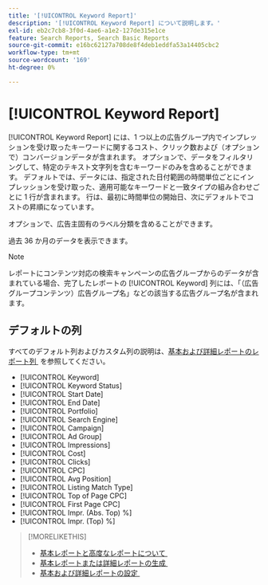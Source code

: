 ```yaml
---
title: '[!UICONTROL Keyword Report]'
description: '[!UICONTROL Keyword Report] について説明します。'
exl-id: eb2c7cb8-3f0d-4ae6-a1e2-127de315e1ce
feature: Search Reports, Search Basic Reports
source-git-commit: e16bc62127a708de8f4deb1eddfa53a14405cbc2
workflow-type: tm+mt
source-wordcount: '169'
ht-degree: 0%

---
```


# [!UICONTROL Keyword Report]

[!UICONTROL Keyword Report] には、1 つ以上の広告グループ内でインプレッションを受け取ったキーワードに関するコスト、クリック数および（オプションで）コンバージョンデータが含まれます。 オプションで、データをフィルタリングして、特定のテキスト文字列を含むキーワードのみを含めることができます。 デフォルトでは、データには、指定された日付範囲の時間単位ごとにインプレッションを受け取った、適用可能なキーワードと一致タイプの組み合わせごとに 1 行が含まれます。 行は、最初に時間単位の開始日、次にデフォルトでコストの昇順になっています。

オプションで、広告主固有のラベル分類を含めることができます。

過去 36 か月のデータを表示できます。

>[!NOTE]
>
>レポートにコンテンツ対応の検索キャンペーンの広告グループからのデータが含まれている場合、完了したレポートの [!UICONTROL Keyword] 列には、「（広告グループコンテンツ）広告グループ名」などの該当する広告グループ名が含まれます。

## デフォルトの列

すべてのデフォルト列およびカスタム列の説明は、[&#x200B; 基本および詳細レポートのレポート列 &#x200B;](basic-advanced-report-columns.md) を参照してください。

* [!UICONTROL Keyword]
* [!UICONTROL Keyword Status]
* [!UICONTROL Start Date]
* [!UICONTROL End Date]
* [!UICONTROL Portfolio]
* [!UICONTROL Search Engine]
* [!UICONTROL Campaign]
* [!UICONTROL Ad Group]
* [!UICONTROL Impressions]
* [!UICONTROL Cost]
* [!UICONTROL Clicks]
* [!UICONTROL CPC]
* [!UICONTROL Avg Position]
* [!UICONTROL Listing Match Type]
* [!UICONTROL Top of Page CPC]
* [!UICONTROL First Page CPC]
* [!UICONTROL Impr. (Abs. Top) %]
* [!UICONTROL Impr. (Top) %]

>[!MORELIKETHIS]
>
>* [&#x200B; 基本レポートと高度なレポートについて &#x200B;](basic-advanced-report-about.md)
>* [&#x200B; 基本レポートまたは詳細レポートの生成 &#x200B;](basic-advanced-report-generate.md)
>* [&#x200B; 基本および詳細レポートの設定 &#x200B;](basic-advanced-report-settings.md)
